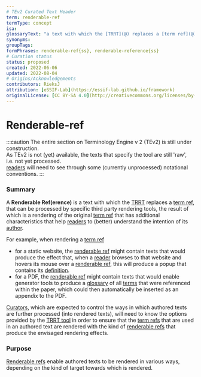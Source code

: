 ```yaml
---
# TEv2 Curated Text Header
term: renderable-ref
termType: concept
isa:
glossaryText: "a text with which the [TRRT](@) replaces a [term ref](@), that can be processed by specific third party rendering tools, the result of which is a rendering of the original [term ref](@) that has additional characteristics that help [readers](@) to (better) understand the intention of its [author](@)."
synonyms:
groupTags:
formPhrases: renderable-ref{ss}, renderable-reference{ss}
# Curation status
status: proposed
created: 2022-06-06
updated: 2022-08-04
# Origins/Acknowledgements
contributors: RieksJ
attribution: [eSSIF-Lab](https://essif-lab.github.io/framework)
originalLicense: [CC BY-SA 4.0](http://creativecommons.org/licenses/by-sa/4.0/?ref=chooser-v1)
---
```


# Renderable-ref

:::caution
The entire section on Terminology Engine v 2 (TEv2) is still under construction.<br/>
As TEv2 is not (yet) available, the texts that specify the tool are still 'raw', i.e. not yet processed.<br/>[readers](@) will need to see through some (currently unprocessed) notational conventions.
:::

### Summary
A **Renderable Ref(erence)** is a text with which the [TRRT](@) replaces a [term ref](@), that can be processed by specific third party rendering tools, the result of which is a rendering of the original [term ref](@) that has additional characteristics that help [readers](@) to (better) understand the intention of its [author](@).

For example, when rendering a [term ref](@)
- for a static website, the [renderable ref](@) might contain texts that would produce the effect that, when a [reader](@) browses to that website and hovers its mouse over a [renderable ref](@), this will produce a popup that contains its [definition](@).
- for a PDF, the [renderable ref](@) might contain texts that would enable generator tools to produce a [glossary](@) of all [terms](@) that were referenced within the paper, which could then automatically be inserted as an appendix to the PDF.

[Curators](@), which are expected to control the ways in which authored texts are further processed (into rendered texts), will need to know the options provided by the [TRRT tool](/docs/tev2/spec-tools/trrt) in order to ensure that the [term refs](@) that are used in an authored text are rendered with the kind of [renderable refs](@) that produce the envisaged rendering effects.

### Purpose
[Renderable refs](@) enable authored texts to be rendered in various ways, depending on the kind of target towards which is rendered.